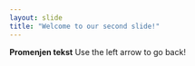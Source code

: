 ```yaml
---
layout: slide
title: "Welcome to our second slide!"
---
```

**Promenjen tekst**
Use the left arrow to go back!
